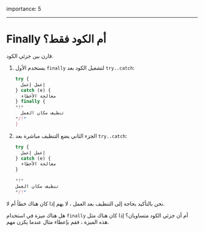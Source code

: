 importance: 5

---

# Finally  أم الكود فقط؟

قارن بين جزئي الكود.

1. يستخدم الأول `finally` لتشغيل الكود بعد `try..catch`:

    ```js
    try {
      إعمل إعمل
    } catch (e) {
      معالجة الأخطاء
    } finally {
    *!*
      تنظيف مكان العمل
    */!*
    }
    ```
2. الجزء الثاني يضع التنظيف مباشرة بعد `try..catch`:

    ```js
    try {
      إعمل إعمل
    } catch (e) {
      معالجة الأخطاء
    }

    *!*
    تنظيف مكان العمل
    */!*
    ```

نحن بالتأكيد بحاجة إلى التنظيف بعد العمل ، لا يهم إذا كان هناك خطأ أم لا.

هل هناك ميزة في استخدام `finally` أم أن جزئي الكود متساويان؟ إذا كان هناك مثل هذه الميزة ، فقم بإعطاء مثال عندما يكزن مهم.

